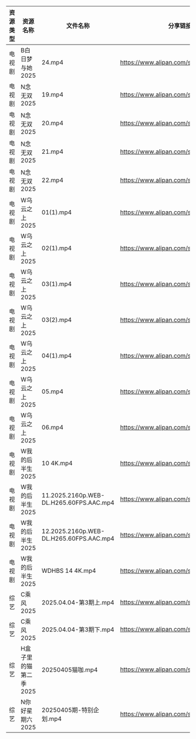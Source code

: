 | 资源类型 | 资源名称          | 文件名称                                    | 分享链接                                 | 更新时间                |
| ---- | ------------- | --------------------------------------- | ------------------------------------ | ------------------- |
| 电视剧  | B白日梦与她2025    | 24.mp4                                  | https://www.alipan.com/s/koPyyazPNd1 | 2025-04-05 14:05:16 |
| 电视剧  | N念无双2025      | 19.mp4                                  | https://www.alipan.com/s/E2G2aoyNkJG | 2025-04-05 07:32:04 |
| 电视剧  | N念无双2025      | 20.mp4                                  | https://www.alipan.com/s/E2G2aoyNkJG | 2025-04-05 07:32:04 |
| 电视剧  | N念无双2025      | 21.mp4                                  | https://www.alipan.com/s/E2G2aoyNkJG | 2025-04-05 07:32:04 |
| 电视剧  | N念无双2025      | 22.mp4                                  | https://www.alipan.com/s/E2G2aoyNkJG | 2025-04-05 07:32:04 |
| 电视剧  | W乌云之上2025     | 01(1).mp4                               | https://www.alipan.com/s/ELfUJDmTFQk | 2025-04-05 07:34:05 |
| 电视剧  | W乌云之上2025     | 02(1).mp4                               | https://www.alipan.com/s/ELfUJDmTFQk | 2025-04-05 07:34:05 |
| 电视剧  | W乌云之上2025     | 03(1).mp4                               | https://www.alipan.com/s/ELfUJDmTFQk | 2025-04-05 07:34:05 |
| 电视剧  | W乌云之上2025     | 03(2).mp4                               | https://www.alipan.com/s/ELfUJDmTFQk | 2025-04-05 07:34:04 |
| 电视剧  | W乌云之上2025     | 04(1).mp4                               | https://www.alipan.com/s/ELfUJDmTFQk | 2025-04-05 07:34:04 |
| 电视剧  | W乌云之上2025     | 05.mp4                                  | https://www.alipan.com/s/ELfUJDmTFQk | 2025-04-05 07:34:04 |
| 电视剧  | W乌云之上2025     | 06.mp4                                  | https://www.alipan.com/s/ELfUJDmTFQk | 2025-04-05 07:34:04 |
| 电视剧  | W我的后半生2025    | 10 4K.mp4                               | https://www.alipan.com/s/SxQ227g7ak2 | 2025-04-05 00:07:26 |
| 电视剧  | W我的后半生2025    | 11.2025.2160p.WEB-DL.H265.60FPS.AAC.mp4 | https://www.alipan.com/s/SxQ227g7ak2 | 2025-04-05 00:07:26 |
| 电视剧  | W我的后半生2025    | 12.2025.2160p.WEB-DL.H265.60FPS.AAC.mp4 | https://www.alipan.com/s/SxQ227g7ak2 | 2025-04-05 00:07:26 |
| 电视剧  | W我的后半生2025    | WDHBS 14 4K.mp4                         | https://www.alipan.com/s/SxQ227g7ak2 | 2025-04-05 00:07:26 |
| 综艺   | C乘风2025       | 2025.04.04-第3期上.mp4                     | https://www.alipan.com/s/MpfQaAMy4Ly | 2025-04-05 14:08:22 |
| 综艺   | C乘风2025       | 2025.04.04-第3期下.mp4                     | https://www.alipan.com/s/MpfQaAMy4Ly | 2025-04-05 14:08:21 |
| 综艺   | H盒子里的猫第二季2025 | 20250405猫咖.mp4                          | https://www.alipan.com/s/W6PdmWUu7Wr | 2025-04-05 16:08:36 |
| 综艺   | N你好星期六2025    | 20250405期-特别企划.mp4                      | https://www.alipan.com/s/nvuMvPrHLGa | 2025-04-05 16:08:58 |
